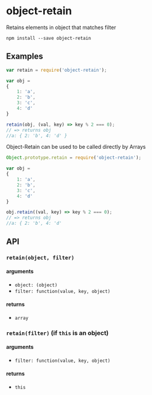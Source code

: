 # object-retain
  Retains elements in object that matches filter

```shell
npm install --save object-retain
```

## Examples

```js
var retain = require('object-retain');

var obj =
{
	1: 'a',
	2: 'b',
	3: 'c',
	4: 'd'
}

retain(obj, (val, key) => key % 2 === 0);
// => returns obj
//a: { 2: 'b', 4: 'd' }
```
Object-Retain can be used to be called directly by Arrays
```js
Object.prototype.retain = require('object-retain');

var obj =
{
	1: 'a',
	2: 'b',
	3: 'c',
	4: 'd'
}

obj.retain((val, key) => key % 2 === 0);
// => returns obj
//a: { 2: 'b', 4: 'd' 
```

## API

### `retain(object, filter)`

#### arguments

- `object: (object)`
- `filter: function(value, key, object)`

#### returns

- `array`

### `retain(filter)` (if `this` is an object)

#### arguments

- `filter: function(value, key, object)`

#### returns

- `this`